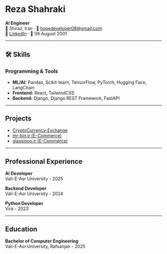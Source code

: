 # Reza Shahraki  

**AI Engineer**  
📍 Shiraz, Iran · 📧 [hopedeveloper08@gmail.com](mailto:hopedeveloper08@gmail.com)  
🔗 [LinkedIn](https://www.linkedin.com/in/reza-shahraki) · 🎂 08 August 2001  

---

## 🛠 Skills

### Programming & Tools
- **ML/AI:** Pandas, Scikit-learn, TensorFlow, PyTorch, Hugging Face, LangChain  
- **Frontend:** React, TailwindCSS  
- **Backend:** Django, Django REST Framework, FastAPI  

---

## Projects

- [CryptoCurrency-Exchange](https://github.com/hopedeveloper08/cryptocurrency-exchange)
- [mr-bin.ir (E-Commerce)](https://mr-bin.ir/)
- [glassinoo.ir (E-Commerce)](https://glassinoo.ir/)

---

## Professional Experience  

**AI Developer**<br>
Vali-E-Asr University - 2025 


**Backend Developer**<br>
Vali-E-Asr University - 2024


**Python Developer**<br> 
Vira - 2023

---

## Education

**Bachelor of Computer Engineering**  
Vali-E-Asr University, Rafsanjan - 2025
